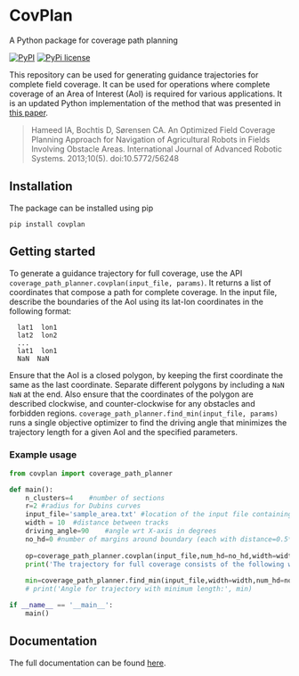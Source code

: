 # CovPlan

A Python package for coverage path planning

[![PyPI](https://img.shields.io/pypi/v/covplan?color=blue&label=pypi)](https://pypi.org/project/covplan/0.1.0/)
[![PyPi license](https://img.shields.io/pypi/l/ansicolortags.svg)](https://pypi.org/project/covplan/0.1.0/)

This repository can be used for generating guidance trajectories for complete field coverage. It can be used for operations where complete coverage of an Area of Interest (AoI) is required for various applications. It is an updated Python implementation of the method that was presented in [this paper](https://journals.sagepub.com/doi/full/10.5772/56248).
> Hameed IA, Bochtis D, Sørensen CA. An Optimized Field Coverage Planning Approach for Navigation of Agricultural Robots in Fields Involving Obstacle Areas. International Journal of Advanced Robotic Systems. 2013;10(5). doi:10.5772/56248


## Installation

The package can be installed using pip 

```shell
pip install covplan
```

## Getting started

To generate a guidance trajectory for full coverage, use the API `coverage_path_planner.covplan(input_file, params)`. It returns a list of coordinates that compose a path for complete coverage.
In the input file, describe the boundaries of the AoI using its lat-lon coordinates in the following format:  
```
  lat1  lon1
  lat2  lon2
  ...
  lat1  lon1
  NaN  NaN
```
Ensure that the AoI is a closed polygon, by keeping the first coordinate the same as the last coordinate. Separate different polygons by including a `NaN NaN` at the end. Also ensure that the coordinates of the polygon are described clockwise, and counter-clockwise for any obstacles and forbidden regions.
`coverage_path_planner.find_min(input_file, params)` runs a single objective optimizer to find the driving angle that minimizes the trajectory length for a given AoI and the specified parameters.

### Example usage
```python
from covplan import coverage_path_planner

def main():
	n_clusters=4	#number of sections
	r=2	#radius for Dubins curves
	input_file='sample_area.txt' #location of the input file containing coordinates of the field
	width = 10	#distance between tracks
	driving_angle=90	#angle wrt X-axis in degrees
	no_hd=0	#number of margins around boundary (each with distance=0.5*width) if needed, otherwise 0
	
	op=coverage_path_planner.covplan(input_file,num_hd=no_hd,width=width,theta=driving_angle,num_clusters=n_clusters,radius=r,visualize=False) # returns list of waypoint coordinates composing full trajectory for coverage
	print('The trajectory for full coverage consists of the following waypoints:',op)
	
	min=coverage_path_planner.find_min(input_file,width=width,num_hd=no_hd,num_clusters=n_clusters,radius=r,verbose=True)  # runs optimizer and returns angle corresponding to minimum path length
	# print('Angle for trajectory with minimum length:', min)

if __name__ == '__main__':
	main()
```

## Documentation

The full documentation can be found [here](https://covplan.readthedocs.io/).